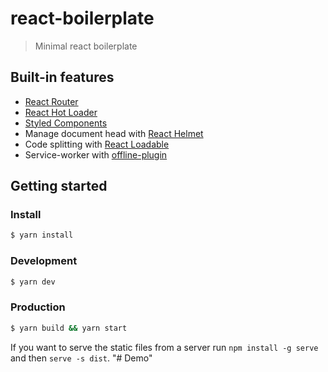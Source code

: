 # react-boilerplate
> Minimal react boilerplate

## Built-in features
- [React Router](https://github.com/ReactTraining/react-router)
- [React Hot Loader](https://github.com/gaearon/react-hot-loader)
- [Styled Components](https://github.com/styled-components/styled-components)
- Manage document head with [React Helmet](https://github.com/nfl/react-helmet)
- Code splitting with [React Loadable](https://github.com/thejameskyle/react-loadable)
- Service-worker with [offline-plugin](https://github.com/NekR/offline-plugin)

## Getting started
### Install
```bash
$ yarn install
```

### Development
```bash
$ yarn dev
```

### Production
```bash
$ yarn build && yarn start
```

If you want to serve the static files from a server run `npm install -g serve` and then `serve -s dist`.
"# Demo" 
